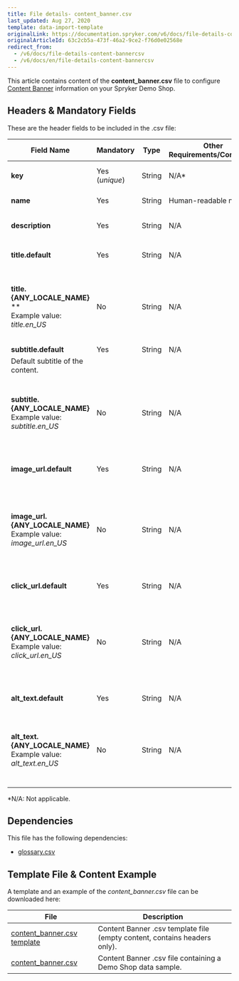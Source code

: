 ```yaml
---
title: File details- content_banner.csv
last_updated: Aug 27, 2020
template: data-import-template
originalLink: https://documentation.spryker.com/v6/docs/file-details-content-bannercsv
originalArticleId: 63c2cb5a-473f-46a2-9ce2-f76d0e02568e
redirect_from:
  - /v6/docs/file-details-content-bannercsv
  - /v6/docs/en/file-details-content-bannercsv
---
```


This article contains content of the **content_banner.csv** file to configure [Content Banner](/docs/scos/user/features/{{page.version}}/content-items-feature-overview.html#content-item) information on your Spryker Demo Shop.

## Headers & Mandatory Fields 
These are the header fields to be included in the .csv file:

| Field Name | Mandatory | Type | Other Requirements/Comments | Description |
| --- | --- | --- | --- | --- |
| **key** | Yes (*unique*) | String |N/A* | Unique identifier of the content. |
| **name** | Yes | String |Human-readable name. | Name of the content. |
| **description** | Yes | String |N/A | Description of the content. |
| **title.default** | Yes | String |N/A |Default title of the content.  |
| **title.{ANY_LOCALE_NAME}** **<br>Example value: *title.en_US* | No | String | N/A | Title of the content, translated into the specified locale (US for our example). 
| **subtitle.default** | Yes | String |N/A | 	
Default subtitle of the content. |
| **subtitle.{ANY_LOCALE_NAME}**<br>Example value: *subtitle.en_US* | No | String | N/A | Subttitle of the content, translated into the specified locale (US for our example). 
| **image_url.default** | Yes | String |N/A | Default image URL of the content. |
| **image_url.{ANY_LOCALE_NAME}**<br>Example value: *image_url.en_US* | No | String | N/A | Image URL of the content, translated into the specified locale (US for our example). 
| **click_url.default** | Yes | String |N/A | Default click URL of the content. |
| **click_url.{ANY_LOCALE_NAME}**<br>Example value: *click_url.en_US* | No | String | N/A | Click URL of the content, translated into the specified locale (US for our example). 
| **alt_text.default** | Yes | String |N/A | Default alt text of the content. |
| **alt_text.{ANY_LOCALE_NAME}**<br>Example value: *alt_text.en_US* | No | String | N/A | Alt text of the content, translated into the specified locale (US for our example). 
*N/A: Not applicable.

## Dependencies

This file has the following dependencies:
*    [glossary.csv](/docs/scos/dev/data-import/{{page.version}}/data-import-categories/commerce-setup/file-details-glossary.csv.html) 

## Template File & Content Example
A template and an example of the *content_banner.csv*  file can be downloaded here:

| File | Description |
| --- | --- |
| [content_banner.csv template](https://spryker.s3.eu-central-1.amazonaws.com/docs/Developer+Guide/Back-End/Data+Manipulation/Data+Ingestion/Data+Import/Data+Import+Categories/Content+Management/Template+content_banner.csv) | Content Banner .csv template file (empty content, contains headers only). |
| [content_banner.csv](https://spryker.s3.eu-central-1.amazonaws.com/docs/Developer+Guide/Back-End/Data+Manipulation/Data+Ingestion/Data+Import/Data+Import+Categories/Content+Management/content_banner.csv) | Content Banner .csv file containing a Demo Shop data sample. |

